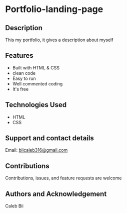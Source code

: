 # Portfolio-landing-page

## Description
This my portfolio, it gives a description about myself

## Features
* Built with HTML & CSS
* clean code
* Easy to run
* Well commented coding
* It's free


## Technologies Used
* HTML
* CSS

## Support and contact details
Email: biicaleb316@gmail.com
## Contributions
Contributions, issues, and feature requests are welcome
## Authors and Acknowledgement
Caleb Bii
